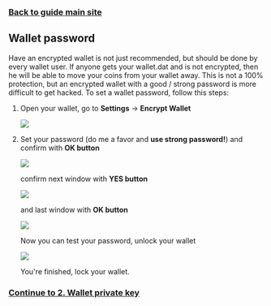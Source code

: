 ### **[Back to guide main site](readme.md)**

## Wallet password
Have an encrypted wallet is not just recommended, but should be done by every wallet user. If anyone gets your wallet.dat and is not encrypted, then he will be able to move your coins from your wallet away.
This is not a 100% protection, but an encrypted wallet with a good / strong password is more difficult to get hacked.
To set a wallet password, follow this steps:

1. Open your wallet, go to **Settings** -> **Encrypt Wallet**

    <img src="https://node-support.network/coins/bitcloud/1_wallet_password/1.png?">
    
2. Set your password (do me a favor and **use strong password!**) and confirm with **OK button**

    <img src="https://node-support.network/coins/bitcloud/1_wallet_password/2.png?">
    
    confirm next window with **YES button**
    
    <img src="https://node-support.network/coins/bitcloud/1_wallet_password/3.png?">
    
    and last window with **OK button**
    
    <img src="https://node-support.network/coins/bitcloud/1_wallet_password/4.png?">
    
    Now you can test your password, unlock your wallet
    
    <img src="https://node-support.network/coins/bitcloud/1_wallet_password/5.png?">
    
    You're finished, lock your wallet.

### **[Continue to 2. Wallet private key](mn_guide_wallet_privkey.md)**
